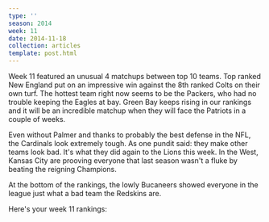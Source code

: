 ```yaml
---
type: ''
season: 2014
week: 11
date: 2014-11-18
collection: articles
template: post.html
---
```


Week 11 featured an unusual 4 matchups between top 10 teams. Top ranked New England
put on an impressive win against the 8th ranked Colts on their own turf. The hottest
team right now seems to be the Packers, who had no trouble keeping the Eagles
at bay. Green Bay keeps rising in our rankings and it will be an incredible
matchup when they will face the Patriots in a couple of weeks.

Even without Palmer and thanks to probably the best defense in the NFL, the Cardinals
look extremely tough. As one pundit said: they make other teams look bad. It's what
they did again to the Lions this week. In the West, Kansas City are prooving everyone
that last season wasn't a fluke by beating the reigning Champions.

At the bottom of the rankings, the lowly Bucaneers showed everyone in the league
just what a bad team the Redskins are.

Here's your week 11 rankings:
